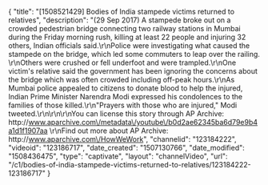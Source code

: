 {
    "title": "[1508521429] Bodies of India stampede victims returned to relatives",
    "description": "(29 Sep 2017) A stampede broke out on a crowded pedestrian bridge connecting two railway stations in Mumbai during the Friday morning rush, killing at least 22 people and injuring 32 others, Indian officials said.\r\nPolice were investigating what caused the stampede on the bridge, which led some commuters to leap over the railing. \r\nOthers were crushed or fell underfoot and were trampled.\r\nOne victim's relative said the government has been ignoring the concerns about the bridge which was often crowded including off-peak hours.\r\nAs Mumbai police appealed to citizens to donate blood to help the injured, Indian Prime Minister Narendra Modi expressed his condolences to the families of those killed.\r\n\"Prayers with those who are injured,\" Modi tweeted.\r\n\r\n\r\nYou can license this story through AP Archive: http:\/\/www.aparchive.com\/metadata\/youtube\/b0d2ae62345ba6d79e9b4a1d1f1907aa \r\nFind out more about AP Archive: http:\/\/www.aparchive.com\/HowWeWork",
    "channelid": "123184222",
    "videoid": "123186717",
    "date_created": "1507130766",
    "date_modified": "1508436475",
    "type": "captivate",
    "layout": "channelVideo",
    "url": "\/c1\/bodies-of-india-stampede-victims-returned-to-relatives\/123184222-123186717"
}